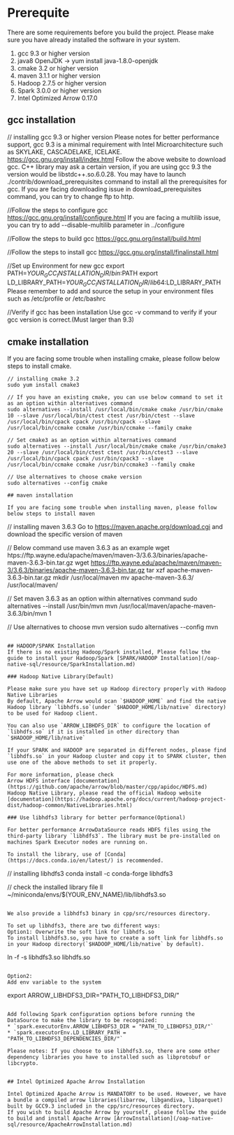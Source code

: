 # Prerequite
There are some requirements before you build the project.
Please make sure you have already installed the software in your system.

1. gcc 9.3 or higher version
2. java8 OpenJDK -> yum install java-1.8.0-openjdk
3. cmake 3.2 or higher version
4. maven 3.1.1 or higher version
5. Hadoop 2.7.5 or higher version
6. Spark 3.0.0 or higher version
7. Intel Optimized Arrow 0.17.0

## gcc installation

// installing gcc 9.3 or higher version
Please notes for better performance support, gcc 9.3 is a minimal requirement with Intel Microarchitecture such as SKYLAKE, CASCADELAKE, ICELAKE.
https://gcc.gnu.org/install/index.html
Follow the above website to download gcc.
C++ library may ask a certain version, if you are using gcc 9.3 the version would be libstdc++.so.6.0.28.
You may have to launch ./contrib/download_prerequisites command to install all the prerequisites for gcc.
If you are facing downloading issue in download_prerequisites command, you can try to change ftp to http.

//Follow the steps to configure gcc
https://gcc.gnu.org/install/configure.html
If you are facing a multilib issue, you can try to add --disable-multilib parameter in ../configure

//Follow the steps to build gcc
https://gcc.gnu.org/install/build.html

//Follow the steps to install gcc
https://gcc.gnu.org/install/finalinstall.html

//Set up Environment for new gcc
export PATH=$YOUR_GCC_INSTALLATION_DIR/bin:$PATH
export LD_LIBRARY_PATH=$YOUR_GCC_INSTALLATION_DIR/lib64:$LD_LIBRARY_PATH
Please remember to add and source the setup in your environment files such as /etc/profile or /etc/bashrc

//Verify if gcc has been installation
Use gcc -v command to verify if your gcc version is correct.(Must larger than 9.3)

## cmake installation
If you are facing some trouble when installing cmake, please follow below steps to install cmake.

```
// installing cmake 3.2
sudo yum install cmake3

// If you have an existing cmake, you can use below command to set it as an option within alternatives command
sudo alternatives --install /usr/local/bin/cmake cmake /usr/bin/cmake 10 --slave /usr/local/bin/ctest ctest /usr/bin/ctest --slave /usr/local/bin/cpack cpack /usr/bin/cpack --slave /usr/local/bin/ccmake ccmake /usr/bin/ccmake --family cmake

// Set cmake3 as an option within alternatives command
sudo alternatives --install /usr/local/bin/cmake cmake /usr/bin/cmake3 20 --slave /usr/local/bin/ctest ctest /usr/bin/ctest3 --slave /usr/local/bin/cpack cpack /usr/bin/cpack3 --slave /usr/local/bin/ccmake ccmake /usr/bin/ccmake3 --family cmake

// Use alternatives to choose cmake version
sudo alternatives --config cmake

## maven installation

If you are facing some trouble when installing maven, please follow below steps to install maven

```
// installing maven 3.6.3
Go to https://maven.apache.org/download.cgi and download the specific version of maven

// Below command use maven 3.6.3 as an example
wget htps://ftp.wayne.edu/apache/maven/maven-3/3.6.3/binaries/apache-maven-3.6.3-bin.tar.gz
wget https://ftp.wayne.edu/apache/maven/maven-3/3.6.3/binaries/apache-maven-3.6.3-bin.tar.gz
tar xzf apache-maven-3.6.3-bin.tar.gz
mkdir /usr/local/maven
mv apache-maven-3.6.3/ /usr/local/maven/

// Set maven 3.6.3 as an option within alternatives command
sudo alternatives --install /usr/bin/mvn mvn /usr/local/maven/apache-maven-3.6.3/bin/mvn 1

// Use alternatives to choose mvn version
sudo alternatives --config mvn
```

## HADOOP/SPARK Installation
If there is no existing Hadoop/Spark installed, Please follow the guide to install your Hadoop/Spark [SPARK/HADOOP Installation](/oap-native-sql/resource/SparkInstallation.md)

### Hadoop Native Library(Default)

Please make sure you have set up Hadoop directory properly with Hadoop Native Libraries
By default, Apache Arrow would scan `$HADOOP_HOME` and find the native Hadoop library `libhdfs.so`(under `$HADOOP_HOME/lib/native` directory) to be used for Hadoop client.

You can also use `ARROW_LIBHDFS_DIR` to configure the location of `libhdfs.so` if it is installed in other directory than `$HADOOP_HOME/lib/native`

If your SPARK and HADOOP are separated in different nodes, please find `libhdfs.so` in your Hadoop cluster and copy it to SPARK cluster, then use one of the above methods to set it properly.

For more information, please check
Arrow HDFS interface [documentation](https://github.com/apache/arrow/blob/master/cpp/apidoc/HDFS.md)
Hadoop Native Library, please read the official Hadoop website [documentation](https://hadoop.apache.org/docs/current/hadoop-project-dist/hadoop-common/NativeLibraries.html)

### Use libhdfs3 library for better performance(Optional)

For better performance ArrowDataSource reads HDFS files using the third-party library `libhdfs3`. The library must be pre-installed on machines Spark Executor nodes are running on.

To install the library, use of [Conda](https://docs.conda.io/en/latest/) is recommended.

```
// installing libhdfs3
conda install -c conda-forge libhdfs3

// check the installed library file
ll ~/miniconda/envs/$(YOUR_ENV_NAME)/lib/libhdfs3.so
```

We also provide a libhdfs3 binary in cpp/src/resources directory.

To set up libhdfs3, there are two different ways:
Option1: Overwrite the soft link for libhdfs.so
To install libhdfs3.so, you have to create a soft link for libhdfs.so in your Hadoop directory(`$HADOOP_HOME/lib/native` by default).

```
ln -f -s libhdfs3.so libhdfs.so
```

Option2:
Add env variable to the system
```
export ARROW_LIBHDFS3_DIR="PATH_TO_LIBHDFS3_DIR/"
```

Add following Spark configuration options before running the DataSource to make the library to be recognized:
* `spark.executorEnv.ARROW_LIBHDFS3_DIR = "PATH_TO_LIBHDFS3_DIR/"`
* `spark.executorEnv.LD_LIBRARY_PATH = "PATH_TO_LIBHDFS3_DEPENDENCIES_DIR/"`

Please notes: If you choose to use libhdfs3.so, there are some other dependency libraries you have to installed such as libprotobuf or libcrypto.


## Intel Optimized Apache Arrow Installation

Intel Optimized Apache Arrow is MANDATORY to be used. However, we have a bundle a compiled arrow libraries(libarrow, libgandiva, libparquet) built by GCC9.3 included in the cpp/src/resources directory.
If you wish to build Apache Arrow by yourself, please follow the guide to build and install Apache Arrow [ArrowInstallation](/oap-native-sql/resource/ApacheArrowInstallation.md)

